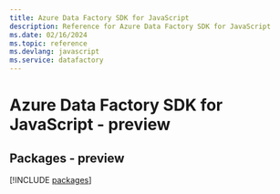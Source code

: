 ```yaml
---
title: Azure Data Factory SDK for JavaScript
description: Reference for Azure Data Factory SDK for JavaScript
ms.date: 02/16/2024
ms.topic: reference
ms.devlang: javascript
ms.service: datafactory
---
```

# Azure Data Factory SDK for JavaScript - preview
## Packages - preview
[!INCLUDE [packages](data-factory-index.md)]
